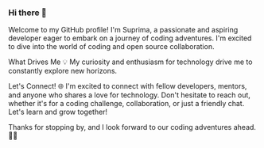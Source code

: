 ### Hi there 👋
Welcome to my GitHub profile! I'm Suprima, a passionate and aspiring developer eager to embark on a journey of coding adventures. I'm excited to dive into the world of coding and open source collaboration.

What Drives Me 💡
My curiosity and enthusiasm for technology drive me to constantly explore new horizons. 

Let's Connect! 🌐
I'm excited to connect with fellow developers, mentors, and anyone who shares a love for technology. Don't hesitate to reach out, whether it's for a coding challenge, collaboration, or just a friendly chat. Let's learn and grow together!

Thanks for stopping by, and I look forward to our coding adventures ahead. 🚀✨
